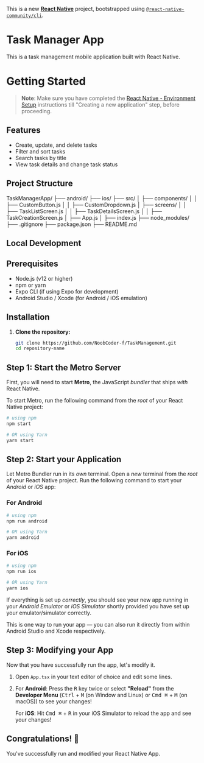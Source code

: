This is a new [**React Native**](https://reactnative.dev) project, bootstrapped using [`@react-native-community/cli`](https://github.com/react-native-community/cli).

# Task Manager App

This is a task management mobile application built with React Native.

# Getting Started

>**Note**: Make sure you have completed the [React Native - Environment Setup](https://reactnative.dev/docs/environment-setup) instructions till "Creating a new application" step, before proceeding.

## Features

- Create, update, and delete tasks
- Filter and sort tasks
- Search tasks by title
- View task details and change task status

 ## Project Structure

TaskManagerApp/
├── android/
├── ios/
├── src/
│ ├── components/
│ │ ├── CustomButton.js
│ │ ├── CustomDropdown.js
│ ├── screens/
│ │ ├── TaskListScreen.js
│ │ ├── TaskDetailsScreen.js
│ │ ├── TaskCreationScreen.js
│ ├── App.js
│ ├── index.js
├── node_modules/
├── .gitignore
├── package.json
├── README.md

## Local Development

## Prerequisites

- Node.js (v12 or higher)
- npm or yarn
- Expo CLI (if using Expo for development)
- Android Studio / Xcode (for Android / iOS emulation)

## Installation

1. **Clone the repository:**

   ```bash
   git clone https://github.com/NoobCoder-f/TaskManagement.git
   cd repository-name


## Step 1: Start the Metro Server

First, you will need to start **Metro**, the JavaScript _bundler_ that ships _with_ React Native.

To start Metro, run the following command from the _root_ of your React Native project:

```bash
# using npm
npm start

# OR using Yarn
yarn start
```

## Step 2: Start your Application

Let Metro Bundler run in its _own_ terminal. Open a _new_ terminal from the _root_ of your React Native project. Run the following command to start your _Android_ or _iOS_ app:

### For Android

```bash
# using npm
npm run android

# OR using Yarn
yarn android
```

### For iOS

```bash
# using npm
npm run ios

# OR using Yarn
yarn ios
```

If everything is set up _correctly_, you should see your new app running in your _Android Emulator_ or _iOS Simulator_ shortly provided you have set up your emulator/simulator correctly.

This is one way to run your app — you can also run it directly from within Android Studio and Xcode respectively.

## Step 3: Modifying your App

Now that you have successfully run the app, let's modify it.

1. Open `App.tsx` in your text editor of choice and edit some lines.
2. For **Android**: Press the <kbd>R</kbd> key twice or select **"Reload"** from the **Developer Menu** (<kbd>Ctrl</kbd> + <kbd>M</kbd> (on Window and Linux) or <kbd>Cmd ⌘</kbd> + <kbd>M</kbd> (on macOS)) to see your changes!

   For **iOS**: Hit <kbd>Cmd ⌘</kbd> + <kbd>R</kbd> in your iOS Simulator to reload the app and see your changes!

## Congratulations! :tada:

You've successfully run and modified your React Native App.

